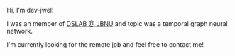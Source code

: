 Hi, I’m dev-jwel!

I was an member of [DSLAB @ JBNU](https://github.com/jbnu-dslab) and topic was a temporal graph neural network.

I'm currently looking for the remote job and feel free to contact me!
